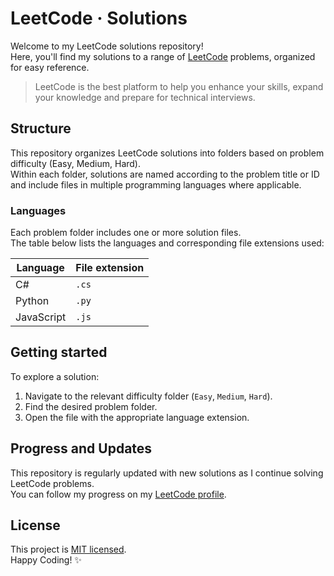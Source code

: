 # LeetCode &middot; Solutions
Welcome to my LeetCode solutions repository!  
Here, you'll find my solutions to a range of [LeetCode](https://leetcode.com) problems, organized for easy reference.

> LeetCode is the best platform to help you enhance your skills, expand your knowledge and prepare for technical interviews.

## Structure
This repository organizes LeetCode solutions into folders based on problem difficulty (Easy, Medium, Hard).  
Within each folder, solutions are named according to the problem title or ID and include files in multiple programming languages where applicable.

### Languages
Each problem folder includes one or more solution files.  
The table below lists the languages and corresponding file extensions used:

Language | File extension
--- | ---
C# | `.cs`
Python | `.py`
JavaScript | `.js`

## Getting started
To explore a solution:

1. Navigate to the relevant difficulty folder (`Easy`, `Medium`, `Hard`).
2. Find the desired problem folder.
3. Open the file with the appropriate language extension.

## Progress and Updates
This repository is regularly updated with new solutions as I continue solving LeetCode problems.  
You can follow my progress on my [LeetCode profile](https://leetcode.com/nahuel-ianni).

## License
This project is [MIT licensed](./LICENSE).  
Happy Coding! ✨
